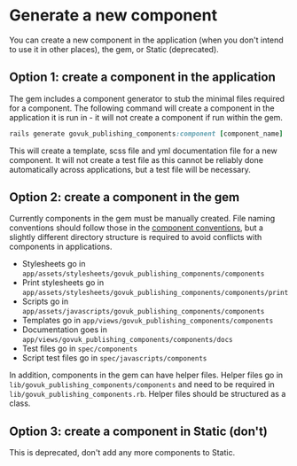 # Generate a new component

You can create a new component in the application (when you don't intend to use it in other places), the gem, or Static (deprecated).

## Option 1: create a component in the application

The gem includes a component generator to stub the minimal files required for a component. The following command will create a component in the application it is run in - it will not create a component if run within the gem.

```ruby
rails generate govuk_publishing_components:component [component_name]
```

This will create a template, scss file and yml documentation file for a new component. It will not create a test file as this cannot be reliably done automatically across applications, but a test file will be necessary.

## Option 2: create a component in the gem

Currently components in the gem must be manually created. File naming conventions should follow those in the [component conventions](/docs/component_conventions.md), but a slightly different directory structure is required to avoid conflicts with components in applications.

* Stylesheets go in `app/assets/stylesheets/govuk_publishing_components/components`
* Print stylesheets go in `app/assets/stylesheets/govuk_publishing_components/components/print`
* Scripts go in `app/assets/javascripts/govuk_publishing_components/components`
* Templates go in `app/views/govuk_publishing_components/components`
* Documentation goes in `app/views/govuk_publishing_components/components/docs`
* Test files go in `spec/components`
* Script test files go in `spec/javascripts/components`

In addition, components in the gem can have helper files. Helper files go in `lib/govuk_publishing_components/components` and need to be required in `lib/govuk_publishing_components.rb`. Helper files should be structured as a class.

## Option 3: create a component in Static (don't)

This is deprecated, don't add any more components to Static.
